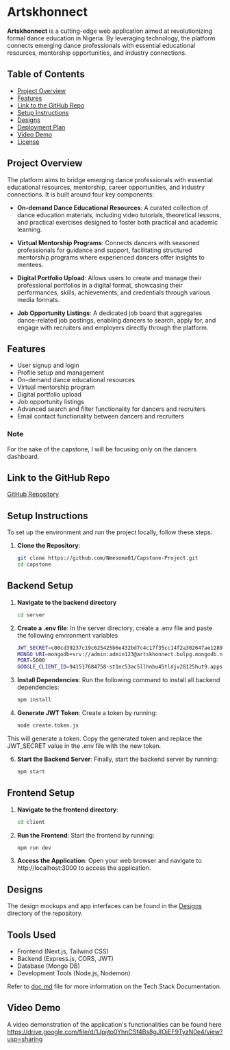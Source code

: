 # Artskhonnect

**Artskhonnect** is a cutting-edge web application aimed at revolutionizing formal dance education in Nigeria. By leveraging technology, the platform connects emerging dance professionals with essential educational resources, mentorship opportunities, and industry connections.

## Table of Contents
- [Project Overview](#project-overview)
- [Features](#features)
- [Link to the GitHub Repo](#link-to-the-github-repo)
- [Setup Instructions](#setup-instructions)
- [Designs](#designs)
- [Deployment Plan](#deployment-plan)
- [Video Demo](#video-demo)
- [License](#license)

## Project Overview

The platform aims to bridge emerging dance professionals with essential educational resources, mentorship, career opportunities, and industry connections. It is built around four key components:

- **On-demand Dance Educational Resources**: A curated collection of dance education materials, including video tutorials, theoretical lessons, and practical exercises designed to foster both practical and academic learning.

- **Virtual Mentorship Programs**: Connects dancers with seasoned professionals for guidance and support, facilitating structured mentorship programs where experienced dancers offer insights to mentees.

- **Digital Portfolio Upload**: Allows users to create and manage their professional portfolios in a digital format, showcasing their performances, skills, achievements, and credentials through various media formats.

- **Job Opportunity Listings**: A dedicated job board that aggregates dance-related job postings, enabling dancers to search, apply for, and engage with recruiters and employers directly through the platform.

## Features
- User signup and login
- Profile setup and management
- On-demand dance educational resources
- Virtual mentorship program
- Digital portfolio upload
- Job opportunity listings
- Advanced search and filter functionality for dancers and recruiters
- Email contact functionality between dancers and recruiters

### Note
For the sake of the capstone, I will be focusing only on the dancers dashboard.

## Link to the GitHub Repo
[GitHub Repository](https://github.com/Nmesoma01/Capstone-Project.git)  

## Setup Instructions
To set up the environment and run the project locally, follow these steps:

1. **Clone the Repository**:
   ```bash
   git clone https://github.com/Nmesoma01/Capstone-Project.git  
   cd capstone

## Backend Setup
1. **Navigate to the backend directory**
   ```bash
   cd server

2. **Create a .env file**: In the server directory, create a .env file and paste the following environment variables
   ```bash
   JWT_SECRET=c00cd39237c19c625425b6e432bd7c4c17f35cc14f2a302647ae12893fc2498124560eb03b30241c41a707588a62939bb31d804953a2a3cd99afdc1916c67748
   MONGO_URI=mongodb+srv://admin:admin123@artskhonnect.bulpg.mongodb.net/?retryWrites=true&w=majority&appName=artskhonnect
   PORT=5000
   GOOGLE_CLIENT_ID=941517684758-st1nc53ac5llhnbu45tldjv28125hut9.apps.googleusercontent.com

3. **Install Dependencies**: Run the following command to install all backend dependencies:
   ```bash
   npm install

4. **Generate JWT Token**: Create a token by running:
   ```bash
   node create.token.js

This will generate a token. Copy the generated token and replace the JWT_SECRET value in the .env file with the new token.

6. **Start the Backend Server**: Finally, start the backend server by running:
   ```bash
   npm start

## Frontend Setup

1. **Navigate to the frontend directory**:
   ```bash
   cd client

2. **Run the Frontend**: Start the frontend by running:
   ```bash
   npm run dev

3. **Access the Application**:
Open your web browser and navigate to http://localhost:3000 to access the application.

## Designs
The design mockups and app interfaces can be found in the [Designs](./Designs) directory of the repository.

## Tools Used
- Frontend (Next.js, Tailwind CSS)
- Backend (Express.js, CORS, JWT) 
- Database (Mongo DB)
- Development Tools (Node.js, Nodemon)

Refer to [doc.md](./doc.md) file for more information on the Tech Stack Documentation.

## Video Demo
A video demonstration of the application's functionalities can be found here https://drive.google.com/file/d/1Jpijto0YhnCSf4Bs8gJIOiEF9TyzN0e4/view?usp=sharing